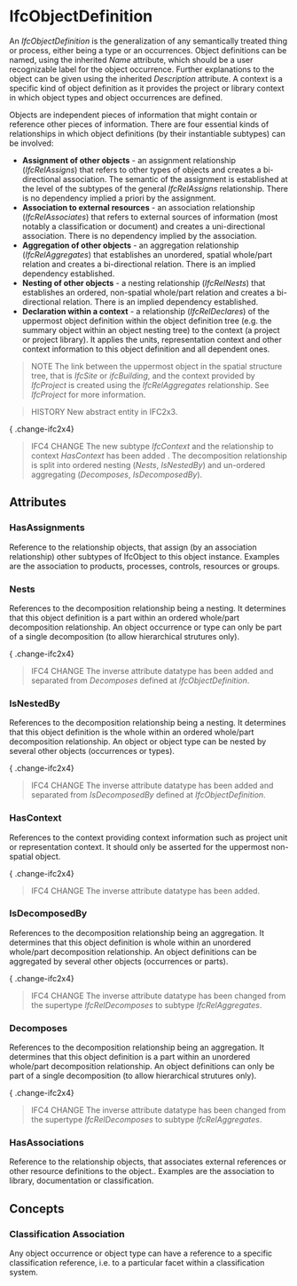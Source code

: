 # IfcObjectDefinition

An _IfcObjectDefinition_ is the generalization of any semantically treated thing or process, either being a type or an occurrences. Object definitions can be named, using the inherited _Name_ attribute, which should be a user recognizable label for the object occurrence. Further explanations to the object can be given using the inherited _Description_ attribute. A context is a specific kind of object definition as it provides the project or library context in which object types and object occurrences are defined.

Objects are independent pieces of information that might contain or reference other pieces of information. There are four essential kinds of relationships in which object definitions (by their instantiable subtypes) can be involved:

* **Assignment of other objects** - an assignment relationship (_IfcRelAssigns_) that refers to other types of objects and creates a bi-directional association. The semantic of the assignment is established at the level of the subtypes of the general _IfcRelAssigns_ relationship. There is no dependency implied a priori by the assignment.
* **Association to external resources** - an association relationship (_IfcRelAssociates_) that refers to external sources of information (most notably a classification or document) and creates a uni-directional association. There is no dependency implied by the association.
* **Aggregation of other objects** - an aggregation relationship (_IfcRelAggregates_) that establishes an unordered, spatial whole/part relation and creates a bi-directional relation. There is an implied dependency established.
* **Nesting of other objects** - a nesting relationship (_IfcRelNests_) that establishes an ordered, non-spatial whole/part relation and creates a bi-directional relation. There is an implied dependency established.
* **Declaration within a context** - a relationship (_IfcRelDeclares_) of the uppermost object definition within the object definition tree (e.g. the summary object within an object nesting tree) to the context (a project or project library). It applies the units, representation context and other context information to this object definition and all dependent ones.

> NOTE  The link between the uppermost object in the spatial structure tree, that is _IfcSite_ or _ifcBuilding_, and the context provided by _IfcProject_ is created using the _IfcRelAggregates_ relationship. See _IfcProject_ for more information.

> HISTORY  New abstract entity in IFC2x3.

{ .change-ifc2x4}
> IFC4 CHANGE The new subtype _IfcContext_ and the relationship to context _HasContext_ has been added . The decomposition relationship is split into ordered nesting (_Nests_, _IsNestedBy_) and un-ordered aggregating (_Decomposes_, _IsDecomposedBy_).

## Attributes

### HasAssignments
Reference to the relationship objects, that assign (by an association relationship) other subtypes of IfcObject to this object instance. Examples are the association to products, processes, controls, resources or groups.

### Nests
References to the decomposition relationship being a nesting. It determines that this object definition is a part within an ordered whole/part decomposition relationship. An object occurrence or type can only be part of a single decomposition (to allow hierarchical strutures only).

{ .change-ifc2x4}
> IFC4 CHANGE  The inverse attribute datatype has been added and separated from _Decomposes_ defined at _IfcObjectDefinition_.

### IsNestedBy
References to the decomposition relationship being a nesting. It determines that this object definition is the whole within an ordered whole/part decomposition relationship. An object or object type can be nested by several other objects (occurrences or types).

{ .change-ifc2x4}
> IFC4 CHANGE  The inverse attribute datatype has been added and separated from _IsDecomposedBy_ defined at _IfcObjectDefinition_.

### HasContext
References to the context providing context information such as project unit or representation context. It should only be asserted for the uppermost non-spatial object.

{ .change-ifc2x4}
> IFC4 CHANGE  The inverse attribute datatype has been added.

### IsDecomposedBy
References to the decomposition relationship being an aggregation. It determines that this object definition is whole within an unordered whole/part decomposition relationship. An object definitions can be aggregated by several other objects (occurrences or parts).

{ .change-ifc2x4}
> IFC4 CHANGE  The inverse attribute datatype has been changed from the supertype _IfcRelDecomposes_ to subtype _IfcRelAggregates_.

### Decomposes
References to the decomposition relationship being an aggregation. It determines that this object definition is a part within an unordered whole/part decomposition relationship. An object definitions can only be part of a single decomposition (to allow hierarchical strutures only).

{ .change-ifc2x4}
> IFC4 CHANGE  The inverse attribute datatype has been changed from the supertype _IfcRelDecomposes_ to subtype _IfcRelAggregates_.

### HasAssociations
Reference to the relationship objects, that associates external references or other resource definitions to the object.. Examples are the association to library, documentation or classification.

## Concepts

### Classification Association

Any object occurrence or object type can have a reference to a specific classification reference, i.e. to a particular facet within a classification system.

